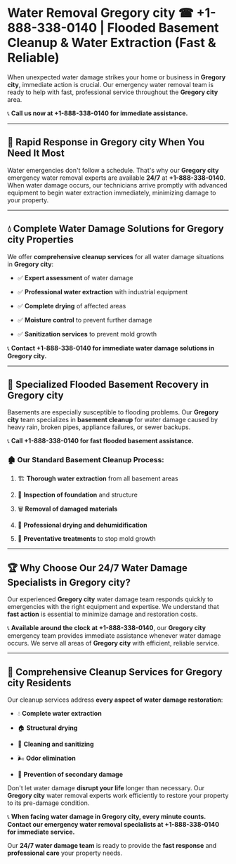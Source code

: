 # Water Removal Gregory city ☎ +1-888-338-0140 | Flooded Basement Cleanup & Water Extraction (Fast & Reliable)

When unexpected water damage strikes your home or business in **Gregory city**, immediate action is crucial. Our emergency water removal team is ready to help with fast, professional service throughout the **Gregory city** area. 

📞 **Call us now at +1-888-338-0140 for immediate assistance.**
---
## 🚀 Rapid Response in Gregory city When You Need It Most
Water emergencies don't follow a schedule. That's why our **Gregory city** emergency water removal experts are available **24/7** at **+1-888-338-0140**. When water damage occurs, our technicians arrive promptly with advanced equipment to begin water extraction immediately, minimizing damage to your property.
---
## 💧 Complete Water Damage Solutions for Gregory city Properties
We offer **comprehensive cleanup services** for all water damage situations in **Gregory city**:
- ✅ **Expert assessment** of water damage  
- ✅ **Professional water extraction** with industrial equipment  
- ✅ **Complete drying** of affected areas  
- ✅ **Moisture control** to prevent further damage  
- ✅ **Sanitization services** to prevent mold growth  
📞 **Contact +1-888-338-0140 for immediate water damage solutions in Gregory city.**
---
## 🌊 Specialized Flooded Basement Recovery in Gregory city
Basements are especially susceptible to flooding problems. Our **Gregory city** team specializes in **basement cleanup** for water damage caused by heavy rain, broken pipes, appliance failures, or sewer backups. 
📞 **Call +1-888-338-0140 for fast flooded basement assistance.**
### 🏚️ Our Standard Basement Cleanup Process:
1. 🏗️ **Thorough water extraction** from all basement areas  
2. 🔎 **Inspection of foundation** and structure  
3. 🗑️ **Removal of damaged materials**  
4. 💨 **Professional drying and dehumidification**  
5. 🚫 **Preventative treatments** to stop mold growth  
---
## 🏆 Why Choose Our 24/7 Water Damage Specialists in Gregory city?
Our experienced **Gregory city** water damage team responds quickly to emergencies with the right equipment and expertise. We understand that **fast action** is essential to minimize damage and restoration costs.
📞 **Available around the clock at +1-888-338-0140**, our **Gregory city** emergency team provides immediate assistance whenever water damage occurs. We serve all areas of **Gregory city** with efficient, reliable service.
---
## 🧹 Comprehensive Cleanup Services for Gregory city Residents
Our cleanup services address **every aspect of water damage restoration**:
- 💧 **Complete water extraction**  
- 🏠 **Structural drying**  
- 🧼 **Cleaning and sanitizing**  
- 🌬️ **Odor elimination**  
- 🚫 **Prevention of secondary damage**  
Don't let water damage **disrupt your life** longer than necessary. Our **Gregory city** water removal experts work efficiently to restore your property to its pre-damage condition.
📞 **When facing water damage in Gregory city, every minute counts. Contact our emergency water removal specialists at +1-888-338-0140 for immediate service.**
Our **24/7 water damage team** is ready to provide the **fast response** and **professional care** your property needs.
